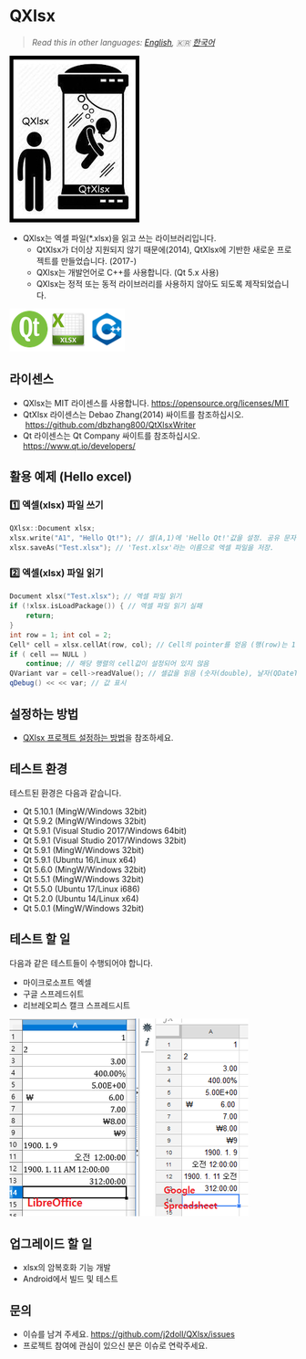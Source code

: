 # QXlsx

> *Read this in other languages: [English](README.md), :kr: [한국어](README.ko.md)*

![](markdown.data/QXlsx2.jpg)

* QXlsx는 엑셀 파일(*.xlsx)을 읽고 쓰는 라이브러리입니다.
  * QtXlsx가 더이상 지원되지 않기 때문에(2014), QtXlsx에 기반한 새로운 프로젝트를 만들었습니다. (2017-)
  * QXlsx는 개발언어로 C++를 사용합니다. (Qt 5.x 사용)
  * QXlsx는 정적 또는 동적 라이브러리를 사용하지 않아도 되도록 제작되었습니다.

![](markdown.data/comp.png)

## 라이센스
* QXlsx는 MIT 라이센스를 사용합니다. https://opensource.org/licenses/MIT
* QtXlsx 라이센스는 Debao Zhang(2014) 싸이트를 참조하십시오.  https://github.com/dbzhang800/QtXlsxWriter
* Qt 라이센스는 Qt Company 싸이트를 참조하십시오. https://www.qt.io/developers/

## 활용 예제 (Hello excel)

### :one: 엑셀(xlsx) 파일 쓰기
```cpp
QXlsx::Document xlsx;
xlsx.write("A1", "Hello Qt!"); // 셀(A,1)에 'Hello Qt!'값을 설정. 공유 문자열 타입으로 설정됨.
xlsx.saveAs("Test.xlsx"); // 'Test.xlsx'라는 이름으로 엑셀 파일을 저장.
```

### :two: 엑셀(xlsx) 파일 읽기
```cpp
Document xlsx("Test.xlsx"); // 엑셀 파일 읽기
if (!xlsx.isLoadPackage()) { // 엑셀 파일 읽기 실패
	return;
}
int row = 1; int col = 2;
Cell* cell = xlsx.cellAt(row, col); // Cell의 pointer를 얻음 (행(row)는 1번째, 열(column)은 2번째)
if ( cell == NULL )
	continue; // 해당 행렬의 cell값이 설정되어 있지 않음
QVariant var = cell->readValue(); // 셀값을 읽음 (숫자(double), 날자(QDateTime), 문자열(QString) ...)
qDebug() << << var; // 값 표시
```

## 설정하는 방법
* [QXlsx 프로젝트 설정하는 방법](HowToSetProject.ko.md)을 참조하세요.

## 테스트 환경
테스트된 환경은 다음과 같습니다.
- Qt 5.10.1 (MingW/Windows 32bit)
- Qt 5.9.2 (MingW/Windows 32bit)
- Qt 5.9.1 (Visual Studio 2017/Windows 64bit)
- Qt 5.9.1 (Visual Studio 2017/Windows 32bit)
- Qt 5.9.1 (MingW/Windows 32bit)
- Qt 5.9.1 (Ubuntu 16/Linux x64)
- Qt 5.6.0 (MingW/Windows 32bit)
- Qt 5.5.1 (MingW/Windows 32bit)
- Qt 5.5.0 (Ubuntu 17/Linux i686)
- Qt 5.2.0 (Ubuntu 14/Linux x64)
- Qt 5.0.1 (MingW/Windows 32bit)

## 테스트 할 일
다음과 같은 테스트들이 수행되어야 합니다.
- 마이크로소프트 엑셀
- 구글 스프레드쉬트
- 리브레오피스 캘크 스프레드시트

![](markdown.data/LibreOffice-Google-XLSX.png)

## 업그레이드 할 일
- xlsx의 암복호화 기능 개발
- Android에서 빌드 및 테스트

## 문의
* 이슈를 남겨 주세요. https://github.com/j2doll/QXlsx/issues
* 프로젝트 참여에 관심이 있으신 분은 이슈로 연락주세요.
